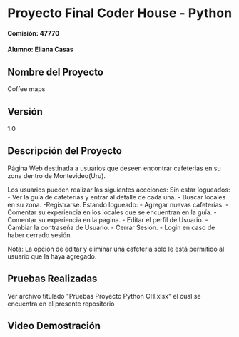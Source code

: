 # Proyecto Final Coder House - Python
#### Comisión: 47770
#### Alumno: Eliana Casas

## Nombre del Proyecto
Coffee maps 

## Versión
1.0

## Descripción del Proyecto
Página Web destinada a usuarios que deseen encontrar cafeterias en su zona dentro de Montevideo(Uru).

Los usuarios pueden realizar las siguientes accciones:
Sin estar logueados:
    - Ver la guía de cafeterías y entrar al detalle de cada una.
    - Buscar locales en su zona.
    -Registrarse.
Estando logueado:
    - Agregar nuevas cafeterías.
    - Comentar su experiencia en los locales que se encuentran en la guía.
    - Comentar su experiencia en la pagina.
    - Editar el perfil de Usuario.
    - Cambiar la contraseña de Usuario.
    - Cerrar Sesión.
    - Login en caso de haber cerrado sesión.

Nota: La opción de editar y eliminar una cafeteria solo le está permitido al usuario que la haya agregado.


## Pruebas Realizadas

Ver archivo titulado "Pruebas Proyecto Python CH.xlsx" el cual se encuentra en el presente repositorio 

## Video Demostración










